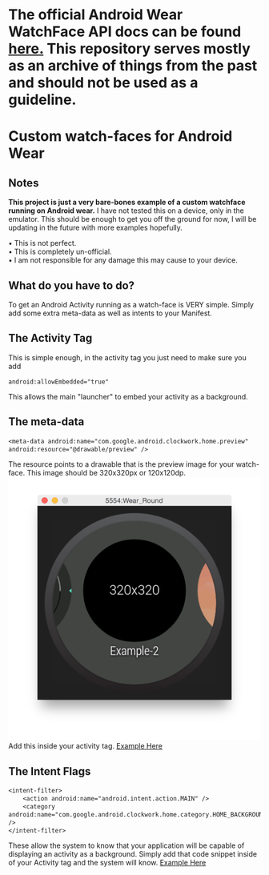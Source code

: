 The official Android Wear WatchFace API docs can be found [here.](https://developer.android.com/training/wearables/watch-faces/index.html) This repository serves mostly as an archive of things from the past and should not be used as a guideline.
===

Custom watch-faces for Android Wear
===
Notes
----

**This project is just a very bare-bones example of a custom watchface running on Android wear.** I have not tested this on a device, only in the emulator. This should be enough to get you off the ground for now, I will be updating in the future with more examples hopefully.

&bull; This is not perfect.  
&bull; This is completely un-official.  
&bull; I am not responsible for any damage this may cause to your device.  

What do you have to do?
---

To get an Android Activity running as a watch-face is VERY simple. Simply add some extra meta-data as well as intents to your Manifest.

The Activity Tag
---
This is simple enough, in the activity tag you just need to make sure you add

    android:allowEmbedded="true" 

This allows the main "launcher" to embed your activity as a background.

The meta-data
---
    <meta-data android:name="com.google.android.clockwork.home.preview" android:resource="@drawable/preview" />

The resource points to a drawable that is the preview image for your watch-face. This image should be 320x320px or 120x120dp.   
![Example of previews](readme_images/watchfaces.png)  
Add this inside your activity tag. [Example Here](https://github.com/fodawim/AndroidWearWatchface/blob/master/app/src/main/AndroidManifest.xml)

The Intent Flags
---

    <intent-filter>
        <action android:name="android.intent.action.MAIN" />
        <category android:name="com.google.android.clockwork.home.category.HOME_BACKGROUND" />
    </intent-filter>
    
These allow the system to know that your application will be capable of displaying an activity as a background. Simply add that code snippet inside of your Activity tag and the system will know. [Example Here](https://github.com/fodawim/AndroidWearWatchface/blob/master/app/src/main/AndroidManifest.xml)